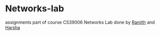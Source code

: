 # Networks-lab

assignments part of course CS39006 Networks Lab done by [Ranjith](http://github.com/ranjithkumar007/) and [Harsha](https://github.com/harsha102)
